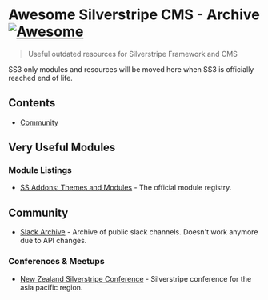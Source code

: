 # Awesome Silverstripe CMS - Archive[![Awesome](https://awesome.re/badge.svg)](https://awesome.re)

> Useful outdated resources for Silverstripe Framework and CMS

SS3 only modules and resources will be moved here when SS3 is officially reached end of life.

## Contents
<!-- PLEASE USE `doctoc --maxlevel 3 README.md` TO KEEP THE TOC TO AN APPROPRIATE SIZE -->
<!-- START doctoc generated TOC please keep comment here to allow auto update -->
<!-- DON'T EDIT THIS SECTION, INSTEAD RE-RUN doctoc TO UPDATE -->


- [Community](#community)

<!-- END doctoc generated TOC please keep comment here to allow auto update -->
## Very Useful Modules
### Module Listings
- [SS Addons: Themes and Modules](https://addons.silverstripe.org) - The official module registry.
## Community
- [Slack Archive](https://slackarchive.silverstripe.org) - Archive of public slack channels. Doesn't work anymore due to API changes.
### Conferences & Meetups
- [New Zealand Silverstripe Conference](https://stripecon.nz/) - Silverstripe conference for the asia pacific region.
